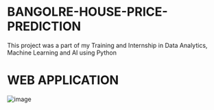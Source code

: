 # BANGOLRE-HOUSE-PRICE-PREDICTION 
 This project was a part of my Training and Internship in Data Analytics, Machine Learning and AI using Python

# WEB APPLICATION 
![image](https://github.com/Kartala-bhupal/BANGOLRE-HOUSE-PRICE-PREDICTION/assets/129925075/24d9ff57-de75-483a-b1d5-668d08ff3770)

